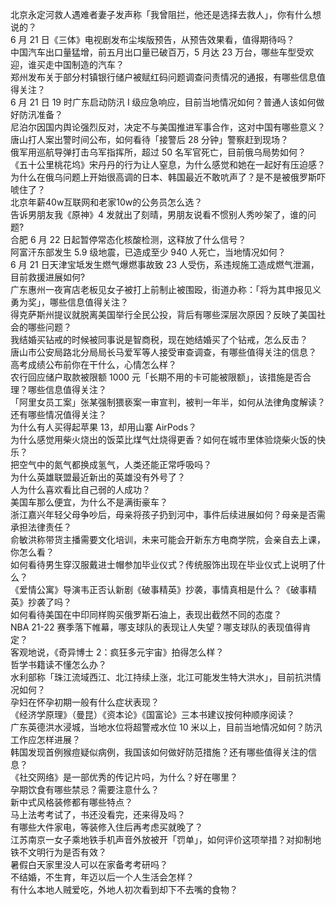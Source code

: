北京永定河救人遇难者妻子发声称「我曾阻拦，他还是选择去救人」，你有什么想说的？  
6 月 21 日《三体》电视剧发布尘埃版预告，从预告效果看，值得期待吗？  
中国汽车出口量猛增，前五月出口量已破百万，5 月达 23 万台，哪些车型受欢迎，谁买走中国制造的汽车？  
郑州发布关于部分村镇银行储户被赋红码问题调查问责情况的通报，有哪些信息值得关注？  
6 月 21 日 19 时广东启动防汛 Ⅰ 级应急响应，目前当地情况如何？普通人该如何做好防汛准备？  
尼泊尔因国内舆论强烈反对，决定不与美国推进军事合作，这对中国有哪些意义？  
唐山打人案出警时间公布，如何看待「接警后 28 分钟」警察赶到现场？  
俄军用巡航导弹打击乌军指挥所，超过 50 名军官死亡，目前俄乌局势如何？  
《五十公里桃花坞》宋丹丹的行为让人窒息，为什么感觉和她在一起好有压迫感？  
为什么在俄乌问题上开始很高调的日本、韩国最近不敢吭声了？是不是被俄罗斯吓唬住了？  
北京年薪40w互联网和老家10w的公务员怎么选？  
告诉男朋友我《原神》4 发就出了刻晴，男朋友说看不惯别人秀吵架了，谁的问题?  
合肥 6 月 22 日起暂停常态化核酸检测，这释放了什么信号？  
阿富汗东部发生 5.9 级地震，已造成至少 940 人死亡，当地情况如何？  
6 月 21 日天津宝坻发生燃气爆燃事故致 23 人受伤，系违规施工造成燃气泄漏，目前救援进展如何?  
广东惠州一夜宵店老板见女子被打上前制止被围殴，街道办称：「将为其申报见义勇为奖」，哪些信息值得关注？  
得克萨斯州提议就脱离美国举行全民公投，背后有哪些深层次原因？反映了美国社会的哪些问题？  
我结婚买钻戒的时候被同事说是智商税，现在她结婚买了个钻戒，怎么反击？  
唐山市公安局路北分局局长马爱军等人接受审查调查，有哪些值得关注的信息？  
高考成绩公布前你在干什么，心情怎么样？  
农行回应储户取款被限额 1000 元「长期不用的卡可能被限额」，该措施是否合理？哪些信息值得关注？  
「阿里女员工案」张某强制猥亵案一审宣判，被判一年半，如何从法律角度解读？还有哪些情况值得关注？  
为什么有人买得起苹果 13，却用山寨 AirPods？  
为什么感觉用柴火烧出的饭菜比煤气灶烧得更香？如何在城市里体验烧柴火饭的快乐？  
把空气中的氮气都换成氢气，人类还能正常呼吸吗？  
为什么英雄联盟最近新出的英雄没有外号了？  
人为什么喜欢看比自己弱的人成功？  
美国车那么便宜，为什么不是满街豪车？  
浙江嘉兴年轻父母争吵后，母亲将孩子扔到河中，事件后续进展如何？母亲是否需承担法律责任？  
俞敏洪称带货主播需要文化培训，未来可能会开新东方电商学院，会亲自去上课，你怎么看？  
如何看待男生穿汉服戴进士帽参加毕业仪式？传统服饰出现在毕业仪式上说明了什么？  
《爱情公寓》导演韦正否认新剧《破事精英》抄袭，事情真相是什么？《破事精英》抄袭了吗？  
如何看待美国在中印同样购买俄罗斯石油上，表现出截然不同的态度？  
NBA 21-22 赛季落下帷幕，哪支球队的表现让人失望？哪支球队的表现值得肯定？  
客观地说，《奇异博士 2：疯狂多元宇宙》拍得怎么样？  
哲学书籍读不懂怎么办？  
水利部称「珠江流域西江、北江持续上涨，北江可能发生特大洪水」，目前抗洪情况如何？  
孕妇在怀孕初期一般有什么症状表现？  
《经济学原理》（曼昆）《资本论》《国富论》三本书建议按何种顺序阅读？  
广东英德洪水浸城，当地水位将超警戒水位 10 米以上，目前当地情况如何？防汛工作应怎样进展？  
韩国发现首例猴痘疑似病例，我国该如何做好防范措施？还有哪些值得关注的信息？  
《社交网络》是一部优秀的传记片吗，为什么？好在哪里？  
孕期饮食有哪些禁忌？需要注意什么？  
新中式风格装修都有哪些特点？  
马上法考考试了，书还没看完，还来得及吗？  
有哪些大件家电，等装修入住后再考虑买就晚了？  
江苏南京一女子乘地铁手机声音外放被开「罚单」，如何评价这项举措？对抑制地铁不文明行为是否有效？  
暑假白天家里没人可以在家备考考研吗？  
不结婚，不生育，年迈以后一个人生活会怎样？  
有什么本地人贼爱吃，外地人初次看到却下不去嘴的食物？  
